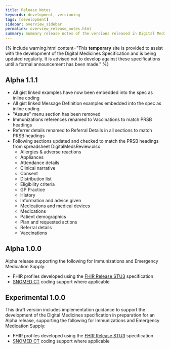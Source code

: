 ```yaml
---
title: Release Notes
keywords: development, versioning
tags: [development]
sidebar: overview_sidebar
permalink: overview_release_notes.html
summary: Summary release notes of the versions released in Digital Medicines Implementation Guide
---
```


{% include warning.html content="This **temporary** site is provided to assist with the development of the Digital Medicines Specification and is being updated regularly. It is advised not to develop against these specifications until a formal announcement has been made." %}

## Alpha 1.1.1 ##
- All gist linked examples have now been embedded into the spec as inline coding
- All gist linked Message Definition examples embedded into the spec as inline coding
- "Assure" menu section has been removed
- Immunizations references renamed to Vaccinations to match PRSB headings
- Referrer details renamed to Referral Details in all sections to match PRSB headings
- Following sections updated and checked to match the PRSB headings from spreadsheet DigitalMedsReview.xlsx
	- Allergies & adverse reactions
	- Appliances
	- Attendance details
	- Clinical narrative
	- Consent
	- Distribution list
	- Eligibility criteria
	- GP Practice
	- History
	- Information and advice given
	- Medications and medical devices
	- Medications
	- Patient demographics
	- Plan and requested actions
	- Referral details
	- Vaccinations

## Alpha 1.0.0 ##
Alpha release supporting the following for Immunizations and Emergency Medication Supply:

- FHIR profiles developed using the [FHIR Release STU3](https://www.hl7.org/fhir/STU3/index.html) specification
- [SNOMED CT](https://digital.nhs.uk/snomed-ct) coding support where applicable

  
## Experimental 1.0.0 ##
This draft version includes implementation guidance to support the development of the Digital Medicines specification in preparation for an Alpha release, supporting the following for Immunizations and Emergency Medication Supply:

- FHIR profiles developed using the [FHIR Release STU3](https://www.hl7.org/fhir/STU3/index.html) specification
- [SNOMED CT](https://digital.nhs.uk/snomed-ct) coding support where applicable
